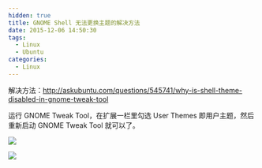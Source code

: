 ```yaml
---
hidden: true
title: GNOME Shell 无法更换主题的解决方法
date: 2015-12-06 14:50:30
tags:
  - Linux
  - Ubuntu
categories:
  - Linux
---
```


解决方法：http://askubuntu.com/questions/545741/why-is-shell-theme-disabled-in-gnome-tweak-tool

运行 GNOME Tweak Tool，在扩展一栏里勾选 User Themes 即用户主题，然后重新启动 GNOME Tweak Tool 就可以了。

![](/img/unity-tweak-tool-2.png)

<!--more-->
![](/img/unity-tweak-tool-1.png)
